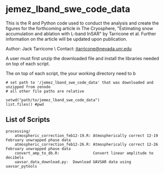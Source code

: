 # jemez_lband_swe_code_data

This is the R and Python code used to conduct the analysis and create the figures for the forthcoming article in The Cryosphere, "Estimating snow accumulation and ablation with L-band InSAR" by Tarricone et al. Further information on the article will be updated upon publication.

Author: Jack Tarricone \\
Contact: jtarricone@nevada.unr.edu

A user must first unzip the downloaded file and install the libraries needed on top of each script.

The on top of each script, the your working directory need to b

```
# set path to '/jemez_lband_swe_code_data' that was downloaded and unzipped from zenodo
# all other file paths are relative

setwd("path/to/jemez_lband_swe_code_data")
list.files() #pwd
```

## List of Scripts

	processing/
		atmospheric_correction_feb12-19.R: Atmospherically correct 12-19 February unwrapped phase data
		atmospheric_correction_feb12-26.R: Atmospherically correct 12-26 February unwrapped phase data
		convert_amp_to_db.R:               Convert linear amplitude to decibels
		uavsar_data_download.py:  Download UAVSAR data using uavsar_pytools

